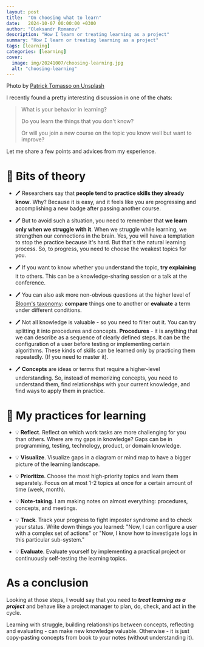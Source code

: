 ```yaml
---
layout: post
title:  "On choosing what to learn"
date:   2024-10-07 00:00:00 +0300
author: "Oleksandr Romanov"
description: "How I learn or treating learning as a project"
summary: "How I learn or treating learning as a project"
tags: [learning]
categories: [learning]
cover:
  image: img/20241007/choosing-learning.jpg
  alt: "choosing-learning"
---
```


Photo by [Patrick Tomasso on Unsplash](https://unsplash.com/@impatrickt?utm_content=creditCopyText&utm_medium=referral&utm_source=unsplash)

I recently found a pretty interesting discussion in one of the chats: 

> What is your behavior in learning? 
> 
> Do you learn the things that you don't know? 
> 
> Or will you join a new course on the topic you know well but want to improve?

Let me share a few points and advices from my experience. 

# 🔖 Bits of theory

- 🖊️ Researchers say that **people tend to practice skills they already know**. Why? Because it is easy, and it feels like you are progressing and accomplishing a new badge after passing another course.

- 🖊️ But to avoid such a situation, you need to remember that **we learn only when we struggle with it**. When we struggle while learning, we strengthen our connections in the brain. Yes, you will have a temptation to stop the practice because it's hard. But that's the natural learning process. So, to progress, you need to choose the weakest topics for you. 

- 🖊️ If you want to know whether you understand the topic, **try explaining** it to others. This can be a knowledge-sharing session or a talk at the conference.

- 🖊️ You can also ask more non-obvious questions at the higher level of [Bloom's taxonomy](https://cft.vanderbilt.edu/guides-sub-pages/blooms-taxonomy/): **compare** things one to another or **evaluate** a term under different conditions. 

- 🖊️ Not all knowledge is valuable - so you need to filter out it. You can try splitting it into procedures and concepts. **Procedures** - it is anything that we can describe as a sequence of clearly defined steps. It can be the configuration of a user before testing or implementing certain algorithms. These kinds of skills can be learned only by practicing them repeatedly. (If you need to master it).

- 🖊️ **Concepts** are ideas or terms that require a higher-level understanding. So, instead of memorizing concepts, you need to understand them, find relationships with your current knowledge, and find ways to apply them in practice. 

# 🤔 My practices for learning

- 💡 **Reflect**. Reflect on which work tasks are more challenging for you than others. Where are my gaps in knowledge? Gaps can be in programming, testing, technology, product, or domain knowledge.

- 💡 **Visualize**. Visualize gaps in a diagram or mind map to have a bigger picture of the learning landscape. 

- 💡 **Prioritize**. Choose the most high-priority topics and learn them separately. Focus on at most 1-2 topics at once for a certain amount of time (week, month). 

- 💡 **Note-taking**. I am making notes on almost everything: procedures, concepts, and meetings.

- 💡 **Track**. Track your progress to fight impostor syndrome and to check your status. Write down things you learned: "Now, I can configure a user with a complex set of actions" or "Now, I know how to investigate logs in this particular sub-system."

- 💡 **Evaluate**. Evaluate yourself by implementing a practical project or continuously self-testing the learning topics. 

# As a conclusion

Looking at those steps, I would say that you need to ***treat learning as a project*** and behave like a project manager to plan, do, check, and act in the cycle.

Learning with struggle, building relationships between concepts, reflecting and evaluating - can make new knowledge valuable. Otherwise - it is just copy-pasting concepts from book to your notes (without understanding it).